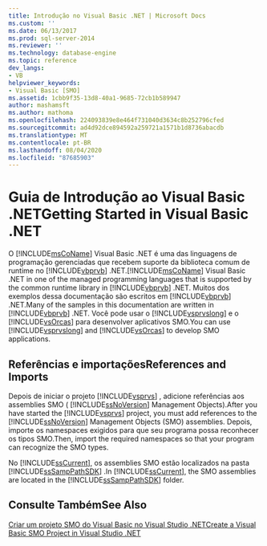 ```yaml
---
title: Introdução no Visual Basic .NET | Microsoft Docs
ms.custom: ''
ms.date: 06/13/2017
ms.prod: sql-server-2014
ms.reviewer: ''
ms.technology: database-engine
ms.topic: reference
dev_langs:
- VB
helpviewer_keywords:
- Visual Basic [SMO]
ms.assetid: 1cbb9f35-13d8-40a1-9685-72cb1b589947
author: mashamsft
ms.author: mathoma
ms.openlocfilehash: 224093839e8e464f731040d3634c8b252796cfed
ms.sourcegitcommit: ad4d92dce894592a259721a1571b1d8736abacdb
ms.translationtype: MT
ms.contentlocale: pt-BR
ms.lasthandoff: 08/04/2020
ms.locfileid: "87685903"
---
```

# <a name="getting-started-in-visual-basic-net"></a><span data-ttu-id="ae4f7-102">Guia de Introdução ao Visual Basic .NET</span><span class="sxs-lookup"><span data-stu-id="ae4f7-102">Getting Started in Visual Basic .NET</span></span>
  <span data-ttu-id="ae4f7-103">O [!INCLUDE[msCoName](../../includes/msconame-md.md)] Visual Basic .NET é uma das linguagens de programação gerenciadas que recebem suporte da biblioteca comum de runtime no [!INCLUDE[vbprvb](../../includes/vbprvb-md.md)] .NET.</span><span class="sxs-lookup"><span data-stu-id="ae4f7-103">[!INCLUDE[msCoName](../../includes/msconame-md.md)] Visual Basic .NET in one of the managed programming languages that is supported by the common runtime library in [!INCLUDE[vbprvb](../../includes/vbprvb-md.md)] .NET.</span></span> <span data-ttu-id="ae4f7-104">Muitos dos exemplos dessa documentação são escritos em [!INCLUDE[vbprvb](../../includes/vbprvb-md.md)] .NET.</span><span class="sxs-lookup"><span data-stu-id="ae4f7-104">Many of the samples in this documentation are written in [!INCLUDE[vbprvb](../../includes/vbprvb-md.md)] .NET.</span></span> <span data-ttu-id="ae4f7-105">Você pode usar o [!INCLUDE[vsprvslong](../../includes/vsprvslong-md.md)] e o [!INCLUDE[vsOrcas](../../includes/vsorcas-md.md)] para desenvolver aplicativos SMO.</span><span class="sxs-lookup"><span data-stu-id="ae4f7-105">You can use [!INCLUDE[vsprvslong](../../includes/vsprvslong-md.md)] and [!INCLUDE[vsOrcas](../../includes/vsorcas-md.md)] to develop SMO applications.</span></span>  
  
## <a name="references-and-imports"></a><span data-ttu-id="ae4f7-106">Referências e importações</span><span class="sxs-lookup"><span data-stu-id="ae4f7-106">References and Imports</span></span>  
 <span data-ttu-id="ae4f7-107">Depois de iniciar o projeto [!INCLUDE[vsprvs](../../includes/vsprvs-md.md)] , adicione referências aos assemblies SMO ( [!INCLUDE[ssNoVersion](../../includes/ssnoversion-md.md)] Management Objects).</span><span class="sxs-lookup"><span data-stu-id="ae4f7-107">After you have started the [!INCLUDE[vsprvs](../../includes/vsprvs-md.md)] project, you must add references to the [!INCLUDE[ssNoVersion](../../includes/ssnoversion-md.md)] Management Objects (SMO) assemblies.</span></span> <span data-ttu-id="ae4f7-108">Depois, importe os namespaces exigidos para que seu programa possa reconhecer os tipos SMO.</span><span class="sxs-lookup"><span data-stu-id="ae4f7-108">Then, import the required namespaces so that your program can recognize the SMO types.</span></span>  
  
 <span data-ttu-id="ae4f7-109">No [!INCLUDE[ssCurrent](../../includes/sscurrent-md.md)], os assemblies SMO estão localizados na pasta [!INCLUDE[ssSampPathSDK](../../includes/sssamppathsdk-md.md)] .</span><span class="sxs-lookup"><span data-stu-id="ae4f7-109">In [!INCLUDE[ssCurrent](../../includes/sscurrent-md.md)], the SMO assemblies are located in the [!INCLUDE[ssSampPathSDK](../../includes/sssamppathsdk-md.md)] folder.</span></span>  
  
## <a name="see-also"></a><span data-ttu-id="ae4f7-110">Consulte Também</span><span class="sxs-lookup"><span data-stu-id="ae4f7-110">See Also</span></span>  
 [<span data-ttu-id="ae4f7-111">Criar um projeto SMO do Visual Basic no Visual Studio .NET</span><span class="sxs-lookup"><span data-stu-id="ae4f7-111">Create a Visual Basic SMO Project in Visual Studio .NET</span></span>](../../../2014/database-engine/dev-guide/create-a-visual-basic-smo-project-in-visual-studio-net.md)  
  
  
